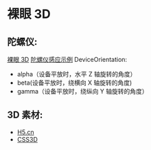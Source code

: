 <!--
 * @Author: TerryMin
 * @Date: 2022-10-12 07:26:48
 * @LastEditors: TerryMin
 * @LastEditTime: 2023-08-09 14:19:20
 * @Description: file not
-->

# 裸眼 3D

## 陀螺仪:

[裸眼 3D](https://developer.aliyun.com/article/896923)
[陀螺仪感应示例](https://juejin.cn/post/6844903457384562701#heading-4)
DeviceOrientation:

- alpha（设备平放时，水平 Z 轴旋转的角度）
- beta(设备平放时，绕横向 X 轴旋转的角度)
- gamma（设备平放时，绕纵向 Y 轴旋转的角度）

## 3D 素材:

- [H5.cn](https://www.ih5.cn/not-logged-in/work-show/custom-case-page)
- [CSS3D](https://github.com/shrekshrek)
